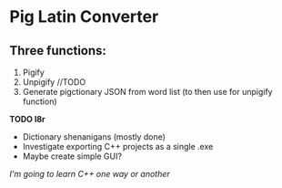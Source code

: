 # **Pig Latin Converter**

## Three functions:
1. Pigify 
2. Unpigify //TODO
3. Generate pigctionary JSON from word list (to then use for unpigify function)

**TODO l8r**
 - Dictionary shenanigans (mostly done)
 - Investigate exporting C++ projects as a single .exe
 - Maybe create simple GUI?

_I'm going to learn C++ one way or another_